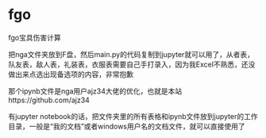 # fgo
fgo宝具伤害计算

把nga文件夹放到F盘，然后main.py的代码复制到jupyter就可以用了，从者表，队友表，敌人表，礼装表，衣服表需要自己手打录入，因为我Excel不熟悉，还没做出来点选出现备选项的内容，非常抱歉

那个ipynb文件是nga用户ajz34大佬的优化，也就是本站https://github.com/ajz34

有jupyter notebook的话，把文件夹里的所有表格和ipynb文件放到jupyter的工作目录，一般是“我的文档”或者windows用户名的文档文件，就可以直接使用了
